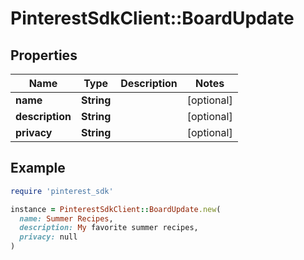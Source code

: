 # PinterestSdkClient::BoardUpdate

## Properties

| Name | Type | Description | Notes |
| ---- | ---- | ----------- | ----- |
| **name** | **String** |  | [optional] |
| **description** | **String** |  | [optional] |
| **privacy** | **String** |  | [optional] |

## Example

```ruby
require 'pinterest_sdk'

instance = PinterestSdkClient::BoardUpdate.new(
  name: Summer Recipes,
  description: My favorite summer recipes,
  privacy: null
)
```

